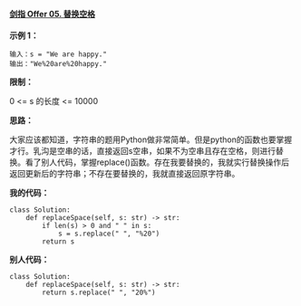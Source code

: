 #### [剑指 Offer 05. 替换空格](https://leetcode-cn.com/problems/ti-huan-kong-ge-lcof/)

**示例 1：**

```
输入：s = "We are happy."
输出："We%20are%20happy." 
```

**限制：**

0 <= s 的长度 <= 10000

**思路：**

大家应该都知道，字符串的题用Python做非常简单。但是python的函数也要掌握才行。乳沟是空串的话，直接返回s空串，如果不为空串且存在空格，则进行替换。看了别人代码，掌握replace()函数。存在我要替换的，我就实行替换操作后返回更新后的字符串；不存在要替换的，我就直接返回原字符串。

**我的代码：**

```pyhon3
class Solution:
    def replaceSpace(self, s: str) -> str:
        if len(s) > 0 and " " in s:
            s = s.replace(" ", "%20")
        return s
```

**别人代码：**

```python3
class Solution:
    def replaceSpace(self, s: str) -> str:
        return s.replace(" ", "20%")
```


